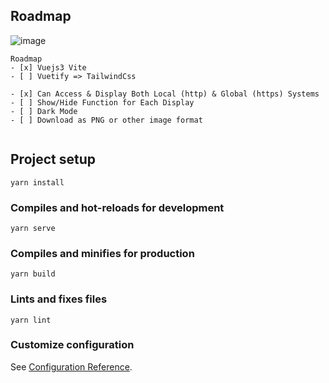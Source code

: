 ## Roadmap
![image](https://github.com/ViktorLuna/vue3-amiresponsive/assets/150304387/1e176e6a-9755-4048-88c2-55ab8e77603b)
```
Roadmap
- [x] Vuejs3 Vite
- [ ] Vuetify => TailwindCss

- [x] Can Access & Display Both Local (http) & Global (https) Systems
- [ ] Show/Hide Function for Each Display
- [ ] Dark Mode
- [ ] Download as PNG or other image format


```

## Project setup
```
yarn install
```

### Compiles and hot-reloads for development
```
yarn serve
```

### Compiles and minifies for production
```
yarn build
```

### Lints and fixes files
```
yarn lint
```

### Customize configuration
See [Configuration Reference](https://cli.vuejs.org/config/).
